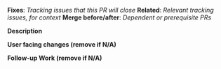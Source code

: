 <!-- Thank you for your contribution! -->

<!-- Include if applicable: -->
**Fixes**: _Tracking issues that this PR will close_
**Related**: _Relevant tracking issues, for context_
**Merge before/after**: _Dependent or prerequisite PRs_

**Description**
<!-- Describe your changes here. The more detail, the easier the review! -->

**User facing changes (remove if N/A)**
<!-- Describe any user facing changes this PR introduces. -->
<!-- "Before" and "After" sections work great - bonus points for screenshots! -->
<!-- Be sure all docs have been updated as well! -->

**Follow-up Work (remove if N/A)**
<!-- Mention any related follow up work to this PR. -->


<!--
Please be sure your PR includes unit tests - we don't merge code that brings down test coverage! 
Integration tests are sometimes an appropriate substitute. 
-->
